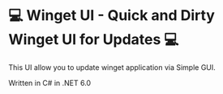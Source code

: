 ﻿# 💻 Winget UI - Quick and Dirty Winget UI for Updates 💻

This UI allow you to update winget application via Simple GUI.

Written in C# in .NET 6.0
